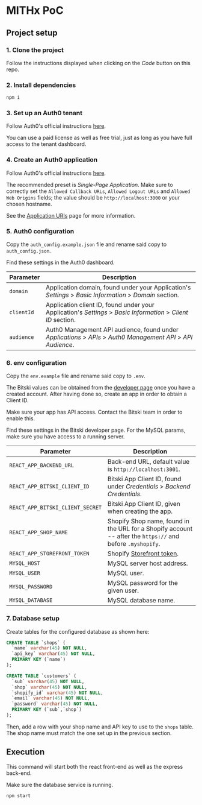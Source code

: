 # MITHx PoC

## Project setup

### 1. Clone the project

Follow the instructions displayed when clicking on the _Code_ button on this repo.

### 2. Install dependencies

```bash
npm i
```

### 3. Set up an Auth0 tenant

Follow Auth0's official instructions [here](https://auth0.com/docs/get-started/auth0-overview/create-tenants).

You can use a paid license as well as free trial, just as long as you have full access to the tenant dashboard.

### 4. Create an Auth0 application

Follow Auth0's official instructions [here](https://auth0.com/docs/get-started/auth0-overview/create-applications).

The recommended preset is _Single-Page Application_. Make sure to correctly set the `Allowed Callback URLs`, `Allowed Logout URLs` and `Allowed Web Origins` fields; the value should be `http://localhost:3000` or your chosen hostname.

See the [Application URIs](https://auth0.com/docs/get-started/auth0-overview/create-applications) page for more information.

### 5. Auth0 configuration

Copy the `auth_config.example.json` file and rename said copy to `auth_config.json`.

Find these settings in the Auth0 dashboard.

| Parameter  | Description                                                                                                   |
| ---------- | ------------------------------------------------------------------------------------------------------------- |
| `domain`   | Application domain, found under your Application's _Settings_ > _Basic Information_ > _Domain_ section.       |
| `clientId` | Application client ID, found under your Application's _Settings_ > _Basic Information_ > _Client ID_ section. |
| `audience` | Auth0 Management API audience, found under _Applications_ > _APIs_ > _Auth0 Management API_ > _API Audience_. |

### 6. env configuration

Copy the `env.example` file and rename said copy to `.env`.

The Bitski values can be obtained from the [developer page](https://developer.bitski.com/) once you have a created account. After having done so, create an app in order to obtain a Client ID.

Make sure your app has API access. Contact the Bitski team in order to enable this.

Find these settings in the Bitski developer page. For the MySQL params, make sure you have access to a running server.

| Parameter                        | Description                                                                                                         |
| -------------------------------- | ------------------------------------------------------------------------------------------------------------------- |
| `REACT_APP_BACKEND_URL`          | Back-end URL, default value is `http://localhost:3001`.                                                             |
| `REACT_APP_BITSKI_CLIENT_ID`     | Bitski App Client ID, found under _Credentials_ > _Backend Credentials_.                                            |
| `REACT_APP_BITSKI_CLIENT_SECRET` | Bitski App Client ID, given when creating the app.                                                                  |
| `REACT_APP_SHOP_NAME`            | Shopify Shop name, found in the URL for a Shopify account -- after the `https://` and before `.myshopify`.          |
| `REACT_APP_STOREFRONT_TOKEN`     | Shopify [Storefront token](https://shopify.dev/docs/api/usage/authentication#access-tokens-for-the-storefront-api). |
| `MYSQL_HOST`                     | MySQL server host address.                                                                                          |
| `MYSQL_USER`                     | MySQL user.                                                                                                         |
| `MYSQL_PASSWORD`                 | MySQL password for the given user.                                                                                  |
| `MYSQL_DATABASE`                 | MySQL database name.                                                                                                |

### 7. Database setup

Create tables for the configured database as shown here:

```sql
CREATE TABLE `shops` (
  `name` varchar(45) NOT NULL,
  `api_key` varchar(45) NOT NULL,
  PRIMARY KEY (`name`)
);

CREATE TABLE `customers` (
  `sub` varchar(45) NOT NULL,
  `shop` varchar(45) NOT NULL,
  `shopify_id` varchar(45) NOT NULL,
  `email` varchar(45) NOT NULL,
  `password` varchar(45) NOT NULL,
  PRIMARY KEY (`sub`,`shop`)
);
```

Then, add a row with your shop name and API key to use to the `shops` table. The shop name must match the one set up in the previous section.

## Execution

This command will start both the react front-end as well as the express back-end.

Make sure the database service is running.

```bash
npm start
```
